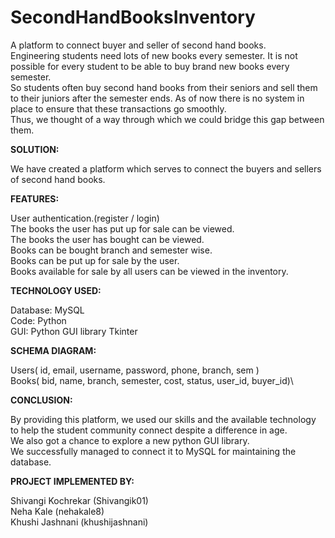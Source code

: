 # SecondHandBooksInventory
A platform to connect buyer and seller of second hand books.\
Engineering students need lots of new books every semester. It is not possible for every student to be able to buy brand new books every semester. \
So students often buy second hand books from their seniors and sell them to their juniors after the semester ends. As of now there is no system in place to ensure that these transactions go smoothly. \
Thus, we thought of a way through which we could bridge this gap between them.

<b>SOLUTION:</b>

We have created a platform which serves to connect the buyers and sellers of second hand books.

<b>FEATURES:</b>

User authentication.(register / login)\
The books the user has put up for sale can be viewed.\
The books the user has bought can be viewed.\
Books can be bought branch and semester wise.\
Books can be put up for sale by the user.\
Books available for sale by all users can be viewed in the inventory.

<b>TECHNOLOGY USED:</b>

Database: MySQL\
Code: Python\
GUI: Python GUI library Tkinter

<b>SCHEMA DIAGRAM:</b>

Users( id, email, username, password, phone, branch, sem )\
Books( bid, name, branch, semester, cost, status, user_id, buyer_id)\

<b>CONCLUSION:</b>

By providing this platform, we used our skills and the available technology to help the student community connect despite a difference in age. \
We also got a chance to explore a new python GUI library.\
We successfully managed to connect it to MySQL for maintaining the database. 

<b>PROJECT IMPLEMENTED BY:</b>

Shivangi Kochrekar (Shivangik01)\
Neha Kale (nehakale8)\
Khushi Jashnani (khushijashnani)

